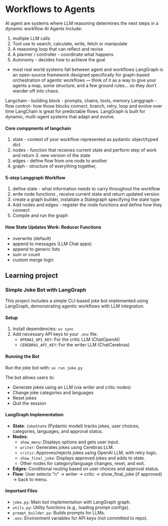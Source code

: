 # Workflows to Agents

AI agent are systems where LLM reasoning determines the next steps in a dynamic workflow
AI Agents Include:
1. multiple LLM calls
2. Tool use to search, calculate, write, fetch or manipulate
3. A reasoning loop that can reflect and revise
4. A planner / controller - coordinate what happens
5. Autonomy - decides how to achieve the goal

- most real world systems fall between agent and workflows
LangGraph is an open-source framework designed specifically for graph-based orchestration of agentic workflows — think of it as a way to give your agents a map, some structure, and a few ground rules... so they don’t wander off into chaos.

Langchain - building block - prompts, chains, tools, memory
Langgraph - flow control- how those blocks connect, branch, retry, loop and evolve over time
LangChain is great for predictable flows.
LangGraph is built for dynamic, multi-agent systems that adapt and evolve.

#### Core comppnents of langchain
1. state - context of your workflow represented as pydantic object/typed dict
2. nodes - function that receives current state and perform step of work and return 3. new version of the state
4. edges - define flow from one node to another
5. graph - structure of everything together, 

#### 5-step Langgraph Workflow
1. define state - what information needs to carry throughout the workflow
2. write node functions , receive current state and return updated version
3. create a graph builder, instatiate a Stategraph specifying the state type
4. Add nodes and edges - register the node functions and define how they connect
5. Compile and run the graph

#### How State Updates Work: Reducer Functions
- overwrite (default)
- append to messages (LLM Chat apps)
- append to generic lists
- sum or count
- custom merge logic 

## Learning project

### Simple Joke Bot with LangGraph

This project includes a simple CLI-based joke bot implemented using LangGraph, demonstrating agentic workflows with LLM integration.

#### Setup
1. Install dependencies: `uv sync`
2. Add necessary API keys to your `.env` file:
   - `OPENAI_API_KEY`: For the critic LLM (ChatOpenAI)
   - `CEREBRAS_API_KEY`: For the writer LLM (ChatCerebras)

#### Running the Bot
Run the joke bot with: `uv run joke.py`

The bot allows users to:
- Generate jokes using an LLM (via writer and critic nodes)
- Change joke categories and languages
- Reset jokes
- Quit the session

#### LangGraph Implementation
- **State**: `JokeState` (Pydantic model) tracks jokes, user choices, categories, languages, and approval status.
- **Nodes**: 
  - `show_menu`: Displays options and gets user input.
  - `writer`: Generates jokes using Cerebras LLM.
  - `critic`: Approves/rejects jokes using OpenAI LLM, with retry logic.
  - `show_final_joke`: Displays approved jokes and adds to state.
  - Other nodes for category/language changes, reset, and exit.
- **Edges**: Conditional routing based on user choices and approval status.
- **Flow**: User selects "n" → writer → critic → show_final_joke (if approved) → back to menu.

#### Important Files
- `joke.py`: Main bot implementation with LangGraph graph.
- `utils.py`: Utility functions (e.g., loading prompt configs).
- `prompt_builder.py`: Builds prompts for LLMs.
- `.env`: Environment variables for API keys (not committed to repo).